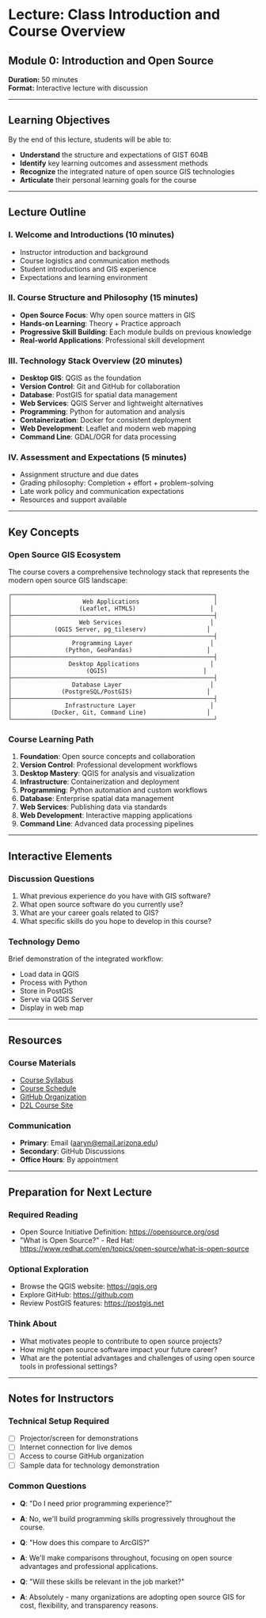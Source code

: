 # Lecture: Class Introduction and Course Overview

## Module 0: Introduction and Open Source
**Duration:** 50 minutes  
**Format:** Interactive lecture with discussion

---

## Learning Objectives

By the end of this lecture, students will be able to:
- **Understand** the structure and expectations of GIST 604B
- **Identify** key learning outcomes and assessment methods
- **Recognize** the integrated nature of open source GIS technologies
- **Articulate** their personal learning goals for the course

---

## Lecture Outline

### I. Welcome and Introductions (10 minutes)
- Instructor introduction and background
- Course logistics and communication methods
- Student introductions and GIS experience
- Expectations and learning environment

### II. Course Structure and Philosophy (15 minutes)
- **Open Source Focus**: Why open source matters in GIS
- **Hands-on Learning**: Theory + Practice approach
- **Progressive Skill Building**: Each module builds on previous knowledge
- **Real-world Applications**: Professional skill development

### III. Technology Stack Overview (20 minutes)
- **Desktop GIS**: QGIS as the foundation
- **Version Control**: Git and GitHub for collaboration
- **Database**: PostGIS for spatial data management
- **Web Services**: QGIS Server and lightweight alternatives
- **Programming**: Python for automation and analysis
- **Containerization**: Docker for consistent deployment
- **Web Development**: Leaflet and modern web mapping
- **Command Line**: GDAL/OGR for data processing

### IV. Assessment and Expectations (5 minutes)
- Assignment structure and due dates
- Grading philosophy: Completion + effort + problem-solving
- Late work policy and communication expectations
- Resources and support available

---

## Key Concepts

### Open Source GIS Ecosystem
The course covers a comprehensive technology stack that represents the modern open source GIS landscape:

```
┌─────────────────────────────────────────────────────────┐
│                    Web Applications                     │
│                   (Leaflet, HTML5)                     │
├─────────────────────────────────────────────────────────┤
│                   Web Services                         │
│            (QGIS Server, pg_tileserv)                 │
├─────────────────────────────────────────────────────────┤
│                 Programming Layer                      │
│               (Python, GeoPandas)                     │
├─────────────────────────────────────────────────────────┤
│                Desktop Applications                    │
│                     (QGIS)                           │
├─────────────────────────────────────────────────────────┤
│                 Database Layer                         │
│              (PostgreSQL/PostGIS)                     │
├─────────────────────────────────────────────────────────┤
│               Infrastructure Layer                     │
│           (Docker, Git, Command Line)                 │
└─────────────────────────────────────────────────────────┘
```

### Course Learning Path
1. **Foundation**: Open source concepts and collaboration
2. **Version Control**: Professional development workflows
3. **Desktop Mastery**: QGIS for analysis and visualization
4. **Infrastructure**: Containerization and deployment
5. **Programming**: Python automation and custom workflows
6. **Database**: Enterprise spatial data management
7. **Web Services**: Publishing data via standards
8. **Web Development**: Interactive mapping applications
9. **Command Line**: Advanced data processing pipelines

---

## Interactive Elements

### Discussion Questions
1. What previous experience do you have with GIS software?
2. What open source software do you currently use?
3. What are your career goals related to GIS?
4. What specific skills do you hope to develop in this course?

### Technology Demo
Brief demonstration of the integrated workflow:
- Load data in QGIS
- Process with Python
- Store in PostGIS
- Serve via QGIS Server
- Display in web map

---

## Resources

### Course Materials
- [Course Syllabus](../../syllabus/syllabus.md)
- [Course Schedule](../../syllabus/schedule.md)
- [GitHub Organization](https://github.com/ua-gist604b-s25)
- [D2L Course Site](https://d2l.arizona.edu)

### Communication
- **Primary**: Email (aaryn@email.arizona.edu)
- **Secondary**: GitHub Discussions
- **Office Hours**: By appointment

---

## Preparation for Next Lecture

### Required Reading
- Open Source Initiative Definition: https://opensource.org/osd
- "What is Open Source?" - Red Hat: https://www.redhat.com/en/topics/open-source/what-is-open-source

### Optional Exploration
- Browse the QGIS website: https://qgis.org
- Explore GitHub: https://github.com
- Review PostGIS features: https://postgis.net

### Think About
- What motivates people to contribute to open source projects?
- How might open source software impact your future career?
- What are the potential advantages and challenges of using open source tools in professional settings?

---

## Notes for Instructors

### Technical Setup Required
- [ ] Projector/screen for demonstrations
- [ ] Internet connection for live demos
- [ ] Access to course GitHub organization
- [ ] Sample data for technology demonstration

### Common Questions
- **Q**: "Do I need prior programming experience?"
- **A**: No, we'll build programming skills progressively throughout the course.

- **Q**: "How does this compare to ArcGIS?"
- **A**: We'll make comparisons throughout, focusing on open source advantages and professional applications.

- **Q**: "Will these skills be relevant in the job market?"
- **A**: Absolutely - many organizations are adopting open source GIS for cost, flexibility, and transparency reasons.